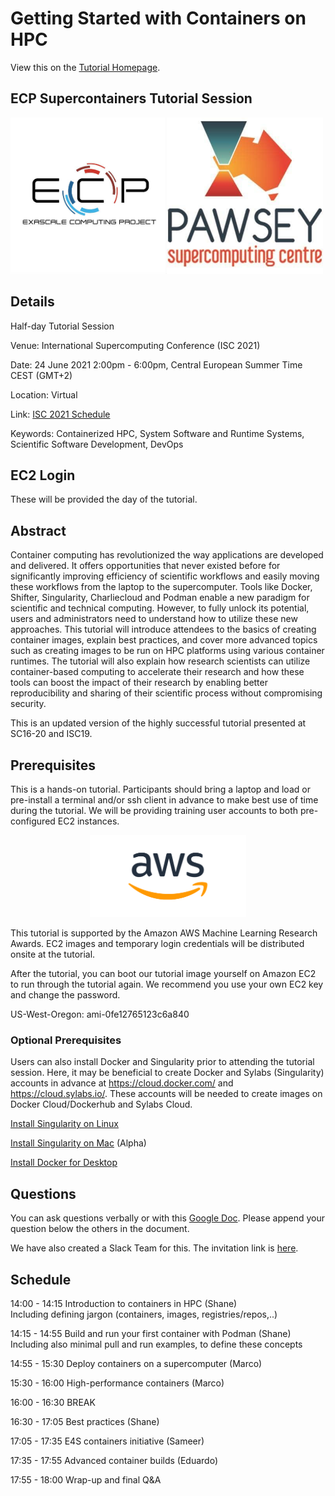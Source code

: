 # Getting Started with Containers on HPC

View this on the [Tutorial Homepage](https://supercontainers.github.io/isc-tutorial/).


## ECP Supercontainers Tutorial Session

<img src="fig/ecp.jpg" width="250"><img src="fig/pawsey.jpeg" width="250">


## Details

Half-day Tutorial Session

Venue: International Supercomputing Conference (ISC 2021)

Date: 24 June 2021 2:00pm - 6:00pm, Central European Summer Time CEST (GMT+2)

Location: Virtual

Link: [ISC 2021 Schedule](https://www.isc-hpc.com/schedule.html)

Keywords: Containerized HPC, System Software and Runtime Systems, Scientific Software Development, DevOps


## EC2 Login

These will be provided the day of the tutorial.


## Abstract

Container computing has revolutionized the way applications are developed and delivered.  It offers opportunities that never existed before for significantly improving efficiency of scientific workflows and easily moving these workflows from the laptop to the supercomputer.  Tools like Docker, Shifter, Singularity, Charliecloud and Podman enable a new paradigm for scientific and technical computing.  However, to fully unlock its potential, users and administrators need to understand how to utilize these new approaches.  This tutorial will introduce attendees to the basics of creating container images, explain best practices, and cover more advanced topics such as creating images to be run on HPC platforms using various container runtimes.  The tutorial will also explain how research scientists can utilize container-based computing to accelerate their research and how these tools can boost the impact of their research by enabling better reproducibility and sharing of their scientific process without compromising security. 

This is an updated version of the highly successful tutorial presented at SC16-20 and ISC19.


## Prerequisites

This is a hands-on tutorial.  Participants should bring a laptop and load or pre-install a terminal and/or ssh client in advance to make best use of time during the tutorial.  We will be providing training user accounts to both pre-configured EC2 instances.

<div style="text-align:center"><img src="fig/AWS_logo.png" width="250"></div>

This tutorial is supported by the Amazon AWS Machine Learning Research Awards.  EC2 images and temporary login credentials will be distributed onsite at the tutorial.

After the tutorial, you can boot our tutorial image yourself on Amazon EC2 to run through the tutorial again. We recommend you use your own EC2 key and change the password.

US-West-Oregon: ami-0fe12765123c6a840 


### Optional Prerequisites

Users can also install Docker and Singularity prior to attending the tutorial session.  Here, it may be beneficial to create Docker and Sylabs (Singularity) accounts in advance at https://cloud.docker.com/ and https://cloud.sylabs.io/.  These accounts will be needed to create images on Docker Cloud/Dockerhub and Sylabs Cloud.

[Install Singularity on Linux](https://sylabs.io/guides/3.7/user-guide/)

[Install Singularity on Mac](https://repo.sylabs.io/desktop/) (Alpha)

[Install Docker for Desktop](https://www.docker.com/products/docker-desktop)


## Questions

You can ask questions verbally or with this [Google Doc](https://docs.google.com/document/d/11gMZ-T7iA5XiRWPLYIqX7Gqv7RMb-NF9kzGYHrnOi04/edit?usp=sharing).
Please append your question below the others in the document.

We have also created a Slack Team for this.  The invitation link is [here](https://join.slack.com/t/hpc-containers/shared_invite/enQtODI3NzY1NDU4OTk5LTUxOTgyOWJmYjIwOWI5YWU2MzBhZDI3Zjc1YmZmMjAxZjgzYzk4ZWEwNmFlNzlkOWI0MGNlZDNlMTBhYTBlOWY).


## Schedule

14:00 - 14:15 Introduction to containers in HPC (Shane)  
Including defining jargon (containers, images, registries/repos,..)  

14:15 - 14:55 Build and run your first container with Podman (Shane)  
Including also minimal pull and run examples, to define these concepts  

14:55 - 15:30 Deploy containers on a supercomputer (Marco)  

15:30 - 16:00 High-performance containers (Marco)  

16:00 - 16:30 BREAK

16:30 - 17:05 Best practices (Shane)  

17:05 - 17:35 E4S containers initiative (Sameer)  

17:35 - 17:55 Advanced container builds (Eduardo)  

17:55 - 18:00 Wrap-up and final Q&A  

